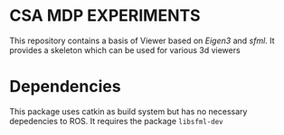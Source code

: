 CSA MDP EXPERIMENTS
===================

This repository contains a basis of Viewer based on *Eigen3* and *sfml*. It
provides a skeleton which can be used for various 3d viewers

# Dependencies
This package uses catkin as build system but has no necessary depedencies
to ROS. It requires the package `libsfml-dev`